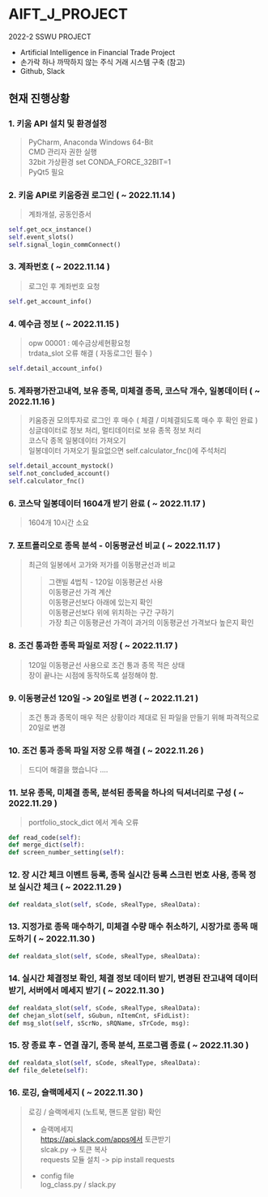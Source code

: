 # AIFT_J_PROJECT

2022-2 SSWU PROJECT  
* Artificial Intelligence in Financial Trade Project  
* 손가락 하나 까딱하지 않는 주식 거래 시스템 구축 (참고)  
* Github, Slack 
## 현재 진행상황  

### 1. 키움 API 설치 및 환경설정  

> PyCharm, Anaconda Windows 64-Bit   
> CMD 관리자 권한 실행  
> 32bit 가상환경 set CONDA_FORCE_32BIT=1  
> PyQt5 필요  

### 2. 키움 API로 키움증권 로그인 ( ~ 2022.11.14 )  

> 계좌개설, 공동인증서  
 
 ```python 
self.get_ocx_instance()  
self.event_slots()  
self.signal_login_commConnect()  
```

### 3. 계좌번호  ( ~ 2022.11.14 )  

> 로그인 후 계좌번호 요청  

 ```python  
self.get_account_info()  
 ```

### 4. 예수금 정보 ( ~ 2022.11.15 )  

> opw 00001 : 예수금상세현황요청  
>trdata_slot 오류 해결 ( 자동로그인 필수 )  

 ```python  
self.detail_account_info()  
 ```

### 5. 계좌평가잔고내역, 보유 종목, 미체결 종목, 코스닥 개수, 일봉데이터 ( ~ 2022.11.16 )  

> 키움증권 모의투자로 로그인 후 매수 ( 체결 / 미체결되도록 매수 후 확인 완료 )  
> 싱글데이터로 정보 처리, 멀티데이터로 보유 종목 정보 처리  
> 코스닥 종목 일봉데이터 가져오기  
> 일봉데이터 가져오기 필요없으면 self.calculator_fnc()에 주석처리  

 ``` python  
self.detail_account_mystock()  
self.not_concluded_account()   
self.calculator_fnc()  
 ```  
 
### 6. 코스닥 일봉데이터 1604개 받기 완료 ( ~ 2022.11.17 )  

> 1604개 10시간 소요  

### 7. 포트폴리오로 종목 분석 - 이동평균선 비교 ( ~ 2022.11.17 ) 

> 최근의 일봉에서 고가와 저가를 이동평균선과 비교   
>> 그랜빌 4법칙 - 120일 이동평균선 사용  
> 이동평균선 가격 계산  
> 이동평균선보다 아래에 있는지 확인  
> 이동평균선보다 위에 위치하는 구간 구하기  
> 가장 최근 이동평균선 가격이 과거의 이동평균선 가격보다 높은지 확인  

### 8. 조건 통과한 종목 파일로 저장 ( ~ 2022.11.17 )

> 120일 이동평균선 사용으로 조건 통과 종목 적은 상태  
> 장이 끝나는 시점에 동작하도록 설정해야 함.

### 9. 이동평균선 120일 -> 20일로 변경 ( ~ 2022.11.21 )
> 조건 통과 종목이 매우 적은 상황이라 제대로 된 파일을 만들기 위해 파격적으로 20일로 변경  

### 10. 조건 통과 종목 파일 저장 오류 해결 ( ~ 2022.11.26 )  
>  드디어 해결을 했습니다 .... 

### 11. 보유 종목, 미체결 종목, 분석된 종목을 하나의 딕셔너리로 구성 ( ~ 2022.11.29 )   
> portfolio_stock_dict 에서 계속 오류    

 ``` python  
def read_code(self):  
def merge_dict(self):  
def screen_number_setting(self):  
 ```  
 
 ###  12. 장 시간 체크 이벤트 등록, 종목 실시간 등록 스크린 번호 사용, 종목 정보 실시간 체크 ( ~ 2022.11.29 )  
   
  ``` python  
 def realdata_slot(self, sCode, sRealType, sRealData):   
 ```  
### 13. 지정가로 종목 매수하기, 미체결 수량 매수 취소하기, 시장가로 종목 매도하기 ( ~ 2022.11.30 )  
  
  ``` python  
 def realdata_slot(self, sCode, sRealType, sRealData):   
 ``` 
 
### 14. 실시간 체결정보 확인, 체결 정보 데이터 받기, 변경된 잔고내역 데이터 받기, 서버에서 메세지 받기 ( ~ 2022.11.30 ) 

  ``` python  
 def realdata_slot(self, sCode, sRealType, sRealData):   
 def chejan_slot(self, sGubun, nItemCnt, sFidList):  
 def msg_slot(self, sScrNo, sRQName, sTrCode, msg):  
 ``` 
 
### 15. 장 종료 후 - 연결 끊기, 종목 분석, 프로그램 종료 ( ~ 2022.11.30 )  


  ``` python  
 def realdata_slot(self, sCode, sRealType, sRealData):   
 def file_delete(self):   
 ``` 
 
### 16. 로깅, 슬랙메세지 ( ~ 2022.11.30 ) 
> 로깅 / 슬랙메세지 (노트북, 핸드폰 알람) 확인  
>  
> * 슬랙메세지  
> https://api.slack.com/apps에서 토큰받기  
> slcak.py -> 토큰 복사  
> requests 모듈 설치 -> pip install requests  
>  
> * config file  
> log_class.py / slack.py  


